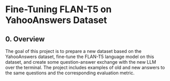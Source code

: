 # Fine-Tuning FLAN-T5 on YahooAnswers Dataset
## 0. Overview 
The goal of this project is to prepare a new dataset based on the YahooAnswers dataset, fine-tune the FLAN-T5 language model on this dataset, and create some question-answer exchange with the new LLM over the terminal. The project includes examples of old and new answers to the same questions and the corresponding evaluation metric.
